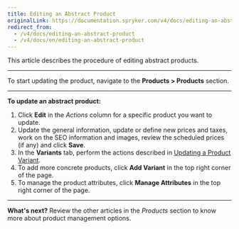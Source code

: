```yaml
---
title: Editing an Abstract Product
originalLink: https://documentation.spryker.com/v4/docs/editing-an-abstract-product
redirect_from:
  - /v4/docs/editing-an-abstract-product
  - /v4/docs/en/editing-an-abstract-product
---
```


This article describes the procedure of editing abstract products.
***
To start updating the product, navigate to the **Products > Products** section.
***
**To update an abstract product:**
1. Click **Edit** in the _Actions_ column for a specific product you want to update.
2. Update the general information, update or define new prices and taxes, work on the SEO information and images, review the scheduled prices (if any) and click **Save**. 
3. In the **Variants** tab, perform the actions described in  [Updating a Product Variant](/docs/scos/user/user-guides/202001.0/back-office-user-guide/products/products/concrete-products/updating-a-product-variant.html). 
4. To add more concrete products, click **Add Variant** in the top right corner of the page. 
5. To manage the product attributes, click **Manage Attributes** in the top right corner of the page. 
***
**What's next?**
Review the other articles in the _Products_ section to know more about product management options.
